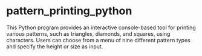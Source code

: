 # pattern_printing_python
This Python program provides an interactive console-based tool for printing various patterns, such as triangles, diamonds, and squares, using characters. Users can choose from a menu of nine different pattern types and specify the height or size as input.
